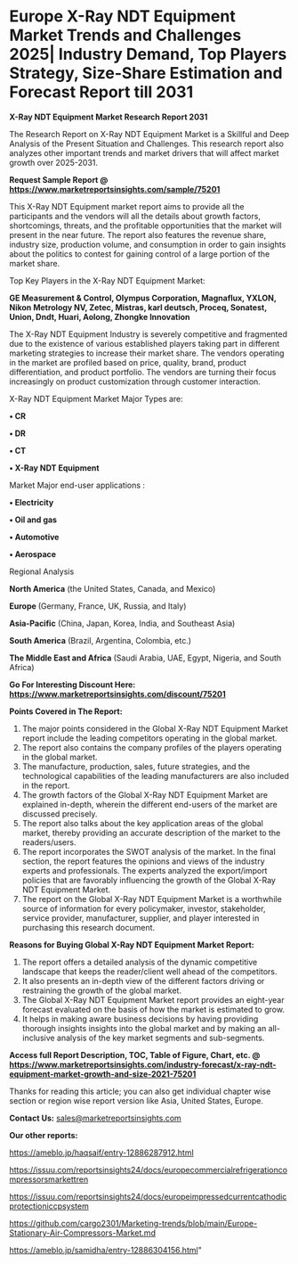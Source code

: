  # Europe X-Ray NDT Equipment Market Trends and Challenges 2025| Industry Demand, Top Players Strategy, Size-Share Estimation and Forecast Report till 2031

<strong>X-Ray NDT Equipment Market Research Report 2031</strong>

The Research Report on X-Ray NDT Equipment Market is a Skillful and Deep Analysis of the Present Situation and Challenges. This research report also analyzes other important trends and market drivers that will affect market growth over 2025-2031.

<strong>Request Sample Report @ <a href=https://www.marketreportsinsights.com/sample/75201>https://www.marketreportsinsights.com/sample/75201</a></strong>

This X-Ray NDT Equipment market report aims to provide all the participants and the vendors will all the details about growth factors, shortcomings, threats, and the profitable opportunities that the market will present in the near future. The report also features the revenue share, industry size, production volume, and consumption in order to gain insights about the politics to contest for gaining control of a large portion of the market share.

Top Key Players in the X-Ray NDT Equipment Market:

<strong>GE Measurement & Control, Olympus Corporation, Magnaflux, YXLON, Nikon Metrology NV, Zetec, Mistras, karl deutsch, Proceq, Sonatest, Union, Dndt, Huari, Aolong, Zhongke Innovation</strong>

The X-Ray NDT Equipment Industry is severely competitive and fragmented due to the existence of various established players taking part in different marketing strategies to increase their market share. The vendors operating in the market are profiled based on price, quality, brand, product differentiation, and product portfolio. The vendors are turning their focus increasingly on product customization through customer interaction.

X-Ray NDT Equipment Market Major Types are:

<strong>• CR

• DR

• CT

• X-Ray NDT Equipment</strong>

Market Major end-user applications :

<strong>• Electricity

• Oil and gas

• Automotive

• Aerospace</strong>

Regional Analysis

</u><strong><b>North America</b></strong> (the United States, Canada, and Mexico)

<strong><b>Europe </b></strong>(Germany, France, UK, Russia, and Italy)

<strong><b>Asia-Pacific</b></strong> (China, Japan, Korea, India, and Southeast Asia)

<strong><b>South America</b></strong> (Brazil, Argentina, Colombia, etc.)

<strong><b>The Middle East and Africa</b></strong> (Saudi Arabia, UAE, Egypt, Nigeria, and South Africa)

<strong>Go For Interesting Discount Here: <a href=https://www.marketreportsinsights.com/discount/75201>https://www.marketreportsinsights.com/discount/75201</a></strong>

<strong>Points Covered in The Report:</strong>
<ol>
  <li>The major points considered in the Global X-Ray NDT Equipment Market report include the leading competitors operating in the global market.</li>
  <li>The report also contains the company profiles of the players operating in the global market.</li>
  <li>The manufacture, production, sales, future strategies, and the technological capabilities of the leading manufacturers are also included in the report.</li>
  <li>The growth factors of the Global X-Ray NDT Equipment Market are explained in-depth, wherein the different end-users of the market are discussed precisely.</li>
  <li>The report also talks about the key application areas of the global market, thereby providing an accurate description of the market to the readers/users.</li>
  <li>The report incorporates the SWOT analysis of the market. In the final section, the report features the opinions and views of the industry experts and professionals. The experts analyzed the export/import policies that are favorably influencing the growth of the Global X-Ray NDT Equipment Market.</li>
  <li>The report on the Global X-Ray NDT Equipment Market is a worthwhile source of information for every policymaker, investor, stakeholder, service provider, manufacturer, supplier, and player interested in purchasing this research document.</li>
</ol>
<strong>Reasons for Buying Global X-Ray NDT Equipment Market Report:</strong>

<ol>
  <li>The report offers a detailed analysis of the dynamic competitive landscape that keeps the reader/client well ahead of the competitors.</li>
  <li>It also presents an in-depth view of the different factors driving or restraining the growth of the global market.</li>
  <li>The Global X-Ray NDT Equipment Market report provides an eight-year forecast evaluated on the basis of how the market is estimated to grow.</li>
  <li>It helps in making aware business decisions by having providing thorough insights insights into the global market and by making an all-inclusive analysis of the key market segments and sub-segments.</li>
</ol>
<strong>Access full Report Description, TOC, Table of Figure, Chart, etc. @ <a href=https://www.marketreportsinsights.com/industry-forecast/x-ray-ndt-equipment-market-growth-and-size-2021-75201>https://www.marketreportsinsights.com/industry-forecast/x-ray-ndt-equipment-market-growth-and-size-2021-75201</a></strong>


Thanks for reading this article; you can also get individual chapter wise section or region wise report version like Asia, United States, Europe.

<strong>Contact Us:</strong>
sales@marketreportsinsights.com

<strong>Our other reports:</strong>

<a href=https://ameblo.jp/haqsaif/entry-12886287912.html>https://ameblo.jp/haqsaif/entry-12886287912.html</a>

<a href=https://issuu.com/reportsinsights24/docs/europecommercialrefrigerationcompressorsmarkettren>https://issuu.com/reportsinsights24/docs/europecommercialrefrigerationcompressorsmarkettren</a>

<a href=https://issuu.com/reportsinsights24/docs/europeimpressedcurrentcathodicprotectioniccpsystem>https://issuu.com/reportsinsights24/docs/europeimpressedcurrentcathodicprotectioniccpsystem</a>

<a href=https://github.com/cargo2301/Marketing-trends/blob/main/Europe-Stationary-Air-Compressors-Market.md>https://github.com/cargo2301/Marketing-trends/blob/main/Europe-Stationary-Air-Compressors-Market.md</a>

<a href=https://ameblo.jp/samidha/entry-12886304156.html>https://ameblo.jp/samidha/entry-12886304156.html</a>"
